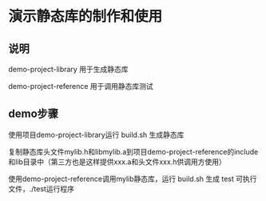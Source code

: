 # 演示静态库的制作和使用

## 说明

demo-project-library 用于生成静态库

demo-project-reference 用于调用静态库测试



## demo步骤

使用项目demo-project-library运行 build.sh 生成静态库

复制静态库头文件mylib.h和libmylib.a到项目demo-project-reference的include和lib目录中（第三方也是这样提供xxx.a和头文件xxx.h供调用方使用）

使用demo-project-reference调用mylib静态库，运行 build.sh 生成 test 可执行文件，./test运行程序
